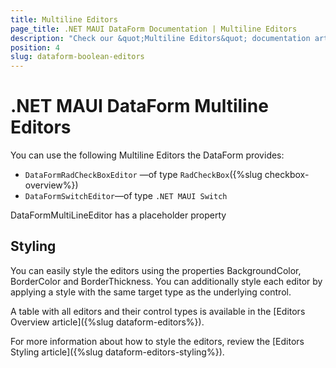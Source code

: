 ```yaml
---
title: Multiline Editors
page_title: .NET MAUI DataForm Documentation | Multiline Editors
description: "Check our &quot;Multiline Editors&quot; documentation article for Telerik DataForm for .NET MAUI control."
position: 4
slug: dataform-boolean-editors
---
```


# .NET MAUI DataForm Multiline Editors

You can use the following Multiline Editors the DataForm provides:

* `DataFormRadCheckBoxEditor` &mdash;of type `RadCheckBox`({%slug checkbox-overview%})
* `DataFormSwitchEditor`&mdash;of type `.NET MAUI Switch`

DataFormMultiLineEditor has a placeholder property

## Styling 

You can easily style the editors using the properties BackgroundColor, BorderColor and BorderThickness. You can additionally style each editor by applying a style with the same target type as the underlying control.

A table with all editors and their control types is available in the [Editors Overview article]({%slug dataform-editors%}).


For more information about how to style the editors, review the [Editors Styling article]({%slug dataform-editors-styling%}).